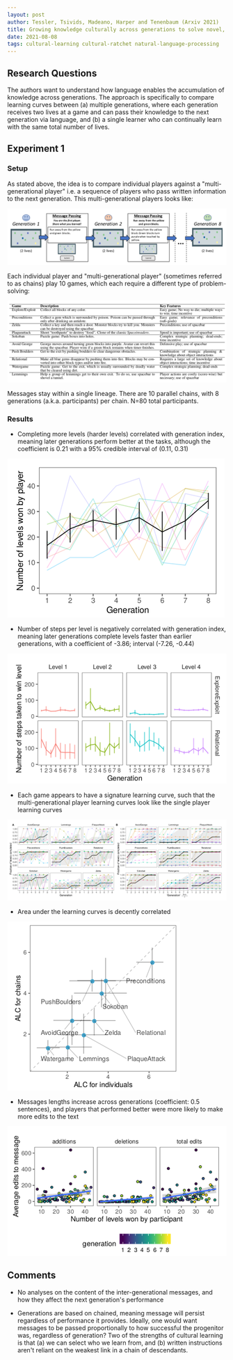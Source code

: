 ```yaml
---
layout: post
author: Tessler, Tsivids, Madeano, Harper and Tenenbaum (Arxiv 2021)
title: Growing knowledge culturally across generations to solve novel, complex tasks
date: 2021-08-08
tags: cultural-learning cultural-ratchet natural-language-processing 
---
```


## Research Questions

The authors want to understand how language enables the accumulation of knowledge
across generations. The approach is specifically to compare learning curves between (a) multiple generations,
where each generation receives two lives at a game and can pass their knowledge to the next generation
via language, and (b) a single learner who can continually learn with the same total number of lives.

## Experiment 1

### Setup

As stated above, the idea is to compare individual players against a "multi-generational player"
i.e. a sequence of players who pass written information to the next generation. This multi-generational
players looks like:

![](tessler_2021_growing_knowledge_generations/fig1.png)

Each individual player and "multi-generational player" (sometimes referred to as chains)
play 10 games, which each require a different type of problem-solving:

![](tessler_2021_growing_knowledge_generations/table1.png)

Messages stay within a single lineage. There are 10 parallel chains, with 8 generations 
(a.k.a. participants) per chain. N=80 total participants.

### Results

- Completing more levels (harder levels) correlated with generation index, meaning
later generations perform better at the tasks, although the coefficient is 0.21 with
a 95% credible interval of (0.11, 0.31) 

![](tessler_2021_growing_knowledge_generations/fig3.png)

- Number of steps per level is negatively correlated with generation index, meaning
 later generations complete levels faster than earlier generations, with a coefficient
 of -3.86; interval (-7.26, -0.44)

![](tessler_2021_growing_knowledge_generations/fig5.png)

- Each game appears to have a signature learning curve, such that the multi-generational player
 learning curves look like the single player learning curves

![](tessler_2021_growing_knowledge_generations/fig4.png)

- Area under the learning curves is decently correlated

![](tessler_2021_growing_knowledge_generations/fig6.png)

- Messages lengths increase across generations (coefficient: 0.5 sentences), and players
 that performed better were more likely to make more edits to the text

![](tessler_2021_growing_knowledge_generations/fig8.png)

## Comments

- No analyses on the content of the inter-generational messages, and how they affect the next generation's performance

- Generations are based on chained, meaning message will persist regardless of performance it provides. Ideally,
  one would want messages to be passed proportionally to how successful the progenitor was, regardless
  of generation? Two of the strengths of cultural learning is that (a) we can select who we learn from, and
  (b) written instructions aren't reliant on the weakest link in a chain of descendants.
